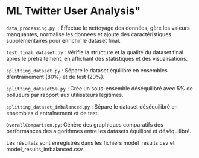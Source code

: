 # ML Twitter User Analysis" 

`data_processing.py `: Effectue le nettoyage des données, gère les valeurs manquantes, normalise les données et ajoute des caractéristiques supplémentaires pour enrichir le dataset final.

`test_final_dataset.py` : Vérifie la structure et la qualité du dataset final après le prétraitement, en affichant des statistiques et des visualisations.

`splitting_dataset.py` : Sépare le dataset équilibré en ensembles d'entraînement (80%) et de test (20%).

 `splitting_dataset5%.py` : Crée un sous-ensemble déséquilibré avec 5% de pollueurs par rapport aux utilisateurs légitimes.

 `splitting_dataset_imbalanced.py` : Sépare le dataset déséquilibré en ensembles d'entraînement et de test.

` OverallComparison.py `: Génère des graphiques comparatifs des performances des algorithmes entre les datasets équilibré et déséquilibré.

 Les résultats sont enregistrés dans les fichiers model_results.csv et model_results_imbalanced.csv.

